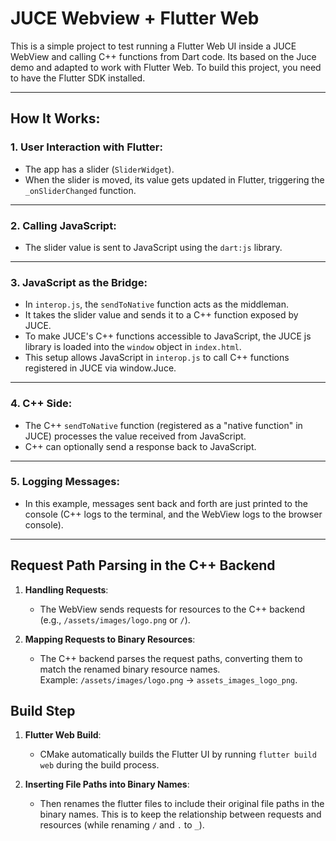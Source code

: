 # JUCE Webview + Flutter Web

This is a simple project to test running a Flutter Web UI inside a JUCE WebView and calling C++ functions from Dart code. Its based on the Juce demo and adapted to work with Flutter Web.
To build this project, you need to have the Flutter SDK installed.

---

## How It Works:

### 1. User Interaction with Flutter:
- The app has a slider (`SliderWidget`).
- When the slider is moved, its value gets updated in Flutter, triggering the `_onSliderChanged` function.

---

### 2. Calling JavaScript:
- The slider value is sent to JavaScript using the `dart:js` library.

---

### 3. JavaScript as the Bridge:
- In `interop.js`, the `sendToNative` function acts as the middleman.
- It takes the slider value and sends it to a C++ function exposed by JUCE.
- To make JUCE's C++ functions accessible to JavaScript, the JUCE js library is loaded into the `window` object in `index.html`.
- This setup allows JavaScript in `interop.js` to call C++ functions registered in JUCE via window.Juce.

---

### 4. C++ Side:
- The C++ `sendToNative` function (registered as a "native function" in JUCE) processes the value received from JavaScript.
- C++ can optionally send a response back to JavaScript.

---

### 5. Logging Messages:
- In this example, messages sent back and forth are just printed to the console (C++ logs to the terminal, and the WebView logs to the browser console).

---

## Request Path Parsing in the C++ Backend

1. **Handling Requests**:
   - The WebView sends requests for resources to the C++ backend (e.g., `/assets/images/logo.png` or `/`).

2. **Mapping Requests to Binary Resources**:
   - The C++ backend parses the request paths, converting them to match the renamed binary resource names.  
     Example: `/assets/images/logo.png` → `assets_images_logo_png`.

## Build Step

1. **Flutter Web Build**:
   - CMake automatically builds the Flutter UI by running `flutter build web` during the build process.

2. **Inserting File Paths into Binary Names**:
   - Then renames the flutter files to include their original file paths in the binary names. This is to keep the relationship between requests and resources (while renaming `/` and `.` to `_`).